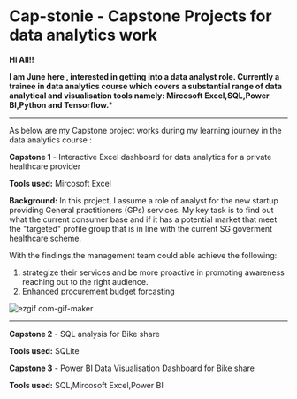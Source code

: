 # Cap-stonie - Capstone Projects for data analytics work

**Hi All!!**

**I am June here , interested in getting into a data analyst role.
Currently a trainee in data analytics course which covers a substantial range of data analytical and visualisation tools namely: Mircosoft Excel,SQL,Power BI,Python and Tensorflow.***

---
As below are my Capstone project works during my learning journey in the data analytics course  :

**Capstone 1** - Interactive Excel dashboard for data analytics for a private healthcare provider

  **Tools used:** Mircosoft Excel

  **Background:**
  In this project, I assume a role of analyst for the new startup providing General practitioners (GPs) services. My key task is to find out what the current consumer base and if it has a potential market that meet the "targeted" profile group that is in line with the current SG goverment healthcare scheme.
  
  With the findings,the management team could able achieve the following:
  
  1. strategize their services and be more proactive in promoting awareness reaching out to the right audience.
  2. Enhanced procurement budget forcasting




  ![ezgif com-gif-maker](https://user-images.githubusercontent.com/106800713/189484518-f7d192e6-08c7-4970-ad6f-bf60118b20ac.gif)

  
--------------
  

**Capstone 2** - SQL analysis for Bike share

  **Tools used:** SQLite

**Capstone 3** - Power BI Data Visualisation Dashboard for Bike share

  **Tools used:** SQL,Mircosoft Excel,Power BI
